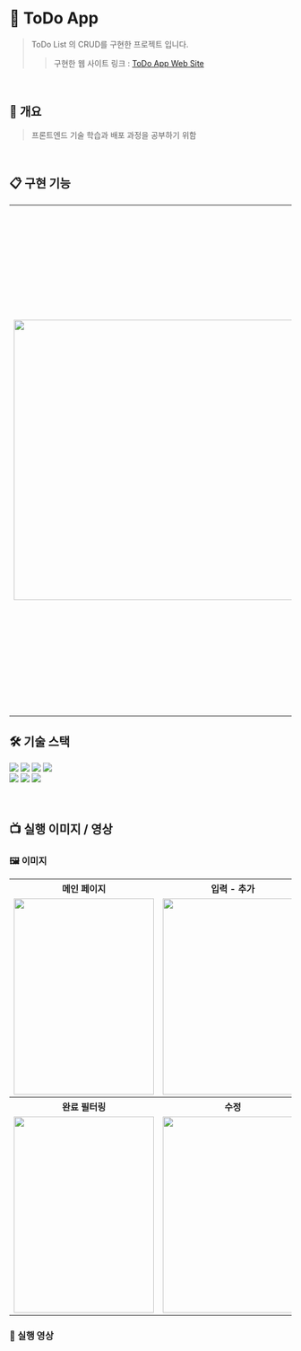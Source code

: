 # 📁 ToDo App
> ToDo List 의 CRUD를 구현한 프로젝트 입니다.
>> 구현한 웹 사이트 링크 : <a href="https://hyeongsi.github.io/TODO-App/" target="_blank">ToDo App Web Site</a>
<br/>

## 🎯 개요
> 프론트엔드 기술 학습과 배포 과정을 공부하기 위함
<br/>

## 📋 구현 기능
<table>
  <tr>
    <td><img width="500" src="https://github.com/hyeongsi/TODO-App/blob/main/images/%EC%84%A4%EB%AA%85.PNG?raw=true"></td>
    <td width="550"><details>
  <summary><b>1️번. 전체 선택 토글</b></summary>
  <pre>
  * 하나 이상의 할 일이 미완료 상태일 경우 전체를 완료 상태로 변환
  * 이미 모두 완료된 상태일 경우, 모두 미완료 상태로 변환</pre>
</details>
<details>
  <summary><b>2번. 할 일 입력</b></summary>
  <pre>
  * 사용자로부터 입력을 받음
  * 1개라도 입력된 상태에서 Enter Key를 누르면 목록에 입력값 추가
  * 입력 중 포커스를 잃으면 입력값 삭제</pre>
</details>
<details>
  <summary><b>3번. 체크 박스</b></summary>
  <pre>
  * 완료된 일이면 ✔ 표시
  * 버튼 클릭 시 완료/미완료 상태 토글</pre>
</details>
<details>
  <summary><b>4번. 목록 | 할 일 내용</b></summary>
  <pre>
  * 입력했던 할 일을 표시
  * 완료된 일이면 취소선과 밝은회색을 적용</pre>
</details>
<details>
  <summary><b>5번. 목록 삭제 | 할 일 삭제</b></summary>
  <pre>
  * 해당 버튼을 누르면 할 일을 리스트에서 삭제</pre>
</details>
<details>
  <summary><b>6번. 목록 수정 | 할 일 수정</b></summary>
  <pre>
  * 해당 버튼을 누르면 할 일 수정 가능
  * 할 일의 값을 모두 지운 채로 포커스를 잃거나 Enter Key를 누르면 
    수정하기 전의 값이 적용되며 수정 취소</pre>
</details>
<details>
  <summary><b>7번. 출력 상태에 따른 할 일의 개수 표시</b></summary>
  <pre>
  * ALL : 모든 할 일의 개수를 표시
  * Active : 완료되지 않은 할 일의 개수를 표시
  * Completed : 완료된 할 일의 개수를 표시</pre>
</details>

<b>8번. All 버튼 모든</b>
`모든 일 목록을 출력`<br/>

<b>9번. Active 버튼</b>
`완료되지 않은 일 목록을 출력`<br/>

<b>10번. Completed 버튼</b>
`완료된 일 목록을 출력`<br/>

<b>11번. Clear Completed 버튼</b>
`완료된 모든 일 제거`<br/></td>
  </tr>
</table>

## 🛠 기술 스택
<img src="https://img.shields.io/badge/html-E34F26?style=flat-square&logo=html5&logoColor=white"/> <img src="https://img.shields.io/badge/css-1572B6?style=flat-square&logo=css3&logoColor=white"/> <img src="https://img.shields.io/badge/javascript-F7DF1E?style=flat-square&logo=javascript&logoColor=black"/> <img src="https://img.shields.io/badge/jquery-0769AD?style=flat-square&logo=jquery&logoColor=white"/><br/>
<img src="https://img.shields.io/badge/git-F05032?style=flat-square&logo=git&logoColor=white"/> <img src="https://img.shields.io/badge/github-181717?style=flat-square&logo=github&logoColor=white"/> <img src="https://img.shields.io/badge/sourcetree-0052CC?style=flat-square&logo=sourcetree&logoColor=white"/>
<br/><br/><br/>

## 📺 실행 이미지 / 영상

### 🖼 이미지
<table>
  <tr>
    <th>메인 페이지</th>
    <th>입력 - 추가</th>
    <th>완료 체크</th>
    <th>미완료 필터링</th>
  </tr>
  <tr>
    <td><img width="250" height="350" src="https://github.com/hyeongsi/TODO-App/blob/main/images/%ED%99%88.PNG?raw=true"></td>
    <td><img width="250" height="350" src="https://github.com/hyeongsi/TODO-App/blob/main/images/%EC%9E%85%EB%A0%A5-%EC%B6%94%EA%B0%80.png?raw=true"></td>
    <td><img width="250" height="350" src="https://github.com/hyeongsi/TODO-App/blob/main/images/%EC%9D%BC%EB%B6%80%EC%B2%B4%ED%81%AC.PNG?raw=true"></td>
    <td><img width="250" height="350" src="https://github.com/hyeongsi/TODO-App/blob/main/images/%EC%99%84%EB%A3%8C.PNG?raw=true"></td>
  </tr>
  <tr>
    <th>완료 필터링</th>
    <th>수정</th>
    <th>삭제</th>
  </tr>
  <tr>
    <td><img width="250" height="350" src="https://github.com/hyeongsi/TODO-App/blob/main/images/%EB%AF%B8%EC%99%84%EB%A3%8C.PNG?raw=true"></td>
    <td><img width="250" height="350" src="https://github.com/hyeongsi/TODO-App/blob/main/images/%EC%88%98%EC%A0%95.png?raw=true"></td>
    <td><img width="250" height="350" src="https://github.com/hyeongsi/TODO-App/blob/main/images/%EC%82%AD%EC%A0%9C.PNG?raw=true"></td>
  </tr>
</table>


### 🎥 실행 영상


